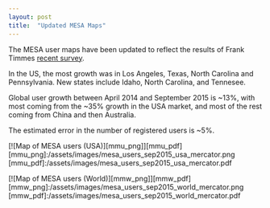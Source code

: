 ```yaml
---
layout: post
title:  "Updated MESA Maps"
---
```


The MESA user maps have been updated to reflect the results of Frank
Timmes [recent survey][survey].

In the US, the most growth was in Los Angeles, Texas, North Carolina
and Pennsylvania.  New states include Idaho, North Carolina, and
Tennesee.

Global user growth between April 2014 and September 2015 is ~13%, with
most coming from the ~35% growth in the USA market, and most of the
rest coming from China and then Australia.

The estimated error in the number of registered users is ~5%.

[survey]:http://sourceforge.net/p/mesa/mailman/message/34392396/

[![Map of MESA users (USA)][mmu_png]][mmu_pdf]
[mmu_png]:/assets/images/mesa_users_sep2015_usa_mercator.png
[mmu_pdf]:/assets/images/mesa_users_sep2015_usa_mercator.pdf

[![Map of MESA users (World)][mmw_png]][mmw_pdf]
[mmw_png]:/assets/images/mesa_users_sep2015_world_mercator.png
[mmw_pdf]:/assets/images/mesa_users_sep2015_world_mercator.pdf

